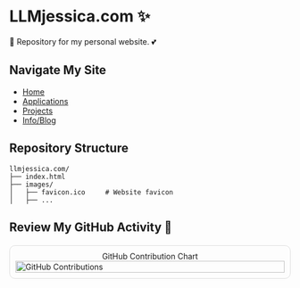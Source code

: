 # LLMjessica.com ✨

💝 Repository for my personal website. 💕

## Navigate My Site

- [Home](https://llmjessica.com)
- [Applications](https://apps.llmjessica.com/)
- [Projects](https://demos.llmjessica.com/)
- [Info/Blog](https://info.llmjessica.com/)

## Repository Structure

```
llmjessica.com/
├── index.html
├── images/
│   ├── favicon.ico     # Website favicon
│   ├── ...
```


## Review My GitHub Activity 🚀

<div style="border: 1px solid #ddd; border-radius: 10px; padding: 10px; margin: 20px 0;">
  <div style="display: flex; justify-content: center; align-items: center; flex-direction: column;">
    GitHub Contribution Chart
    <img src="https://ghchart.rshah.org/witcheverly" alt="GitHub Contributions" style="width: 100%; max-width: 800px;"/>
  </div>
</div>






